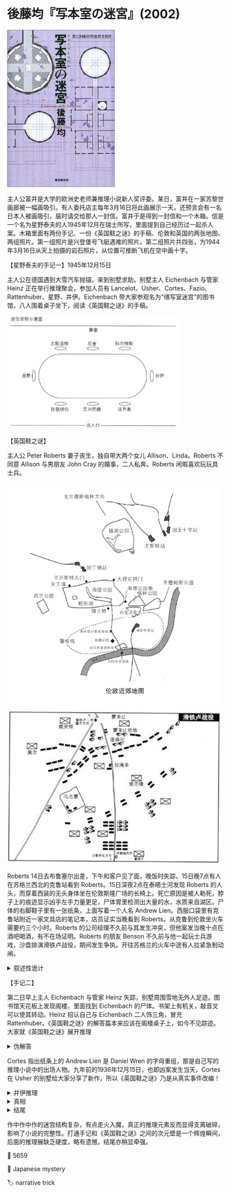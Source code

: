 # 後藤均『写本室の迷宮』(2002)

<img src=images/2002_cover.jpg width=250/>

主人公富井是大学的欧洲史老师兼推理小说新人奖评委。某日，富井在一家苏黎世画廊被一幅画吸引。有人委托店主每年3月16日将此画展示一天，还预言会有一名日本人被画吸引，届时请交给那人一封信。富井于是得到一封信和一个木箱。信是一个名为星野泰夫的人1945年12月在瑞士所写，里面提到自己经历过一起杀人案。木箱里面有两份手记、一份《英国鞋之谜》的手稿、伦敦和英国的两张地图、两组照片。第一组照片是兴登堡号飞艇遇难的照片。第二组照片共四张，为1944年3月16日从天上拍摄的岩石照片，从位置可推断飞机在空中画十字。

【星野泰夫的手记一】1945年12月15日

主人公在德国遇到大雪汽车抛锚，来到别墅求助。别墅主人 Eichenbach 与管家 Heinz 正在举行推理聚会，参加人员有 Lancelot、Usher、Cortes、Fazio、Rattenhuber、星野、井伊。Eichenbach 带大家参观名为“缮写室迷宫”的图书馆，八人围着桌子坐下，阅读《英国鞋之谜》的手稿。

<img src=images/2002_seating.jpg width=400/>

【英国鞋之谜】

主人公 Peter Roberts 妻子丧生，独自带大两个女儿 Allison、Linda。Roberts 不同意 Allison 与男朋友 John Cray 的婚事，二人私奔。Roberts 闲暇喜欢玩玩具士兵。

<img src=images/2002_london.jpg width=500/>
<img src=images/2002_waterloo.jpg width=500/>

Roberts 14日去布鲁塞尔出差，下午和客户见了面，晚饭时失踪。15日晚7点有人在苏格兰西北的克鲁站看到 Roberts。15日深夜2点在泰晤士河发现 Roberts 的人头，而穿着西装的无头身体坐在伦敦斯隆广场的长椅上。死亡原因是被人勒死，脖子上的痕迹显示凶手左手力量更足，尸体胃里检测出大量的水，水质来自湖区。尸体的右脚鞋子里有一张纸条，上面写着一个人名 Andrew Lien。西服口袋里有克鲁站附近一家文具店的笔记本，店员证实当晚看到 Roberts。从克鲁到伦敦坐火车需要约三个小时。Roberts 的公司经理不久前与其发生冲突，但他案发当晚十点在酒吧喝酒，有不在场证明。Roberts 的朋友 Benson 不久前与他一起玩士兵游戏，沙盘排演滑铁卢战役，期间发生争执。开往苏格兰的火车中途有人拉紧急制动闸。

<details><summary>叙述性诡计</summary>
主人公井伊是真正的星野，因为假星野先报出名字“星野”，所以只好报出自己母亲旧姓“井伊”。伏线：座位图可以推出“我”=井伊。
</details>

【手记二】

第二日早上主人 Eichenbach 与管家 Heinz 失踪，别墅周围雪地无外人足迹。图书馆天花板上发现阁楼，里面找到 Eichenbach 的尸体。书架上有机关，敲音叉可以使其转动。Heinz 招认自己与 Eichenbach 二人饰三角，冒充 Rattenhuber。《英国鞋之谜》的解答篇本来应该在阁楼桌子上，如今不见踪迹。大家就《英国鞋之谜》展开推理

<details><summary>伪解答</summary>
沙盘推演时 Benson 抓住 Roberts 的手，另一只手不小心按到沙盘上，由地图场景此可推出 Benson 的惯用手是左手，他是凶手。
</details>

Cortes 指出纸条上的 Andrew Lien 是 Daniel Wren 的字母重组，那是自己写的推理小说中的出场人物。九年前的1936年12月15日，也即凶案发生当天，Cortes 在 Usher 的别墅给大家分享了新作，所以《英国鞋之谜》乃是从真实事件改编！

<details><summary>井伊推理</summary>
Lancelot 不知道英国铁路是私营，Fazio 搞错四大铁路的终点站，凶手是十分熟悉英国铁路的 Usher。
</details>

<details><summary>真相</summary>
Peter Roberts 本名 Robert Peters，是苏联的双面间谍，参加了 Usher 家的聚会。Usher 是苏联间谍，在 Roberts 出差时将其绑架，意图制造 Roberts 自行前往湖区并在那里死掉的假象。Roberts 在绑架途中苏醒，从小说文稿上撕下一张纸条放在鞋子里，并在车经过伦敦时跳车逃跑。当局为了让苏联方面以为 Roberts 死亡，用流浪汉尸体伪造成 Roberts，造成猎奇杀人的假象。Peters 后来改名 Stone，在兴登堡飞艇事故中遇难。

Eichenbach 看报纸得知写有 Wren 名字的字条，判定凶手是参加 Usher 推理聚会的一员，于是把案件经过写成《英国鞋之谜》，请大家一起推理。解答篇原本就不存在。

Usher 和假警官 Shields 联手杀死 Eichenbach。Shields 朝外倒着走，再踩着自己的脚印回来，假装刚到现场，其间 Usher 一直在窗口监视，防止别人看到。Usher 第一个冲出去跑到停车的地方，为了掩盖 Shields 留下的足迹。假星野真名藤野，揭破 Shields 身份。
</details>

<details><summary>结尾</summary>
参加聚会的人都是清洁派教徒，七百年前的1244年3月16日是清洁派消亡的日子，飞机飞过圣山画十字是为了纪念。画上描述的是清洁派的战争，手记里留下诸多宗教线索。结尾富井找到玉之浦的 Lourdes 教堂，在那里见到星野泰夫的女儿星野惠梨香。
</details>

作中作中作的迷宫结构复杂，有点走火入魔，真正的推理元素反而显得支离破碎，影响了小说的完整性。打通手记和《英国鞋之谜》之间的次元壁是一个辉煌瞬间，后面的推理展缺乏硬度，略有遗憾，结尾亦稍显牵强。

:link: 5659

:file_folder: Japanese mystery

:label: narrative trick
